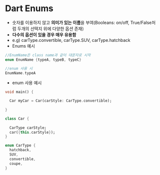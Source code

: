 # Dart Enums
- 숫자를 이용하지 않고 **의미가 있는 이름**을 부여(Booleans: on/off, True/False처럼 두개의 선택지 위에 다양한 옵션 존재)
- **다수의 옵션이 있을 경우 매우 유용함**
- e.g) carType.convertible, carType.SUV, carType.hatchback
- Enums 예시
```dart
//EnumName은 class name과 같이 대문자로 시작
enum EnumName {typeA, typeB, typeC}

//enum 사용 시
EnumName.typeA
```

- enum 사용 예시
```dart
void main() {

  Car myCar = Car(carStyle: CarType.convertible);
  
}

class Car {
  
  CarType carStyle;
  car({this.carStyle});
}

enum CarType {
  hatchback,
  SUV,
  convertible,
  coupe,
}
```